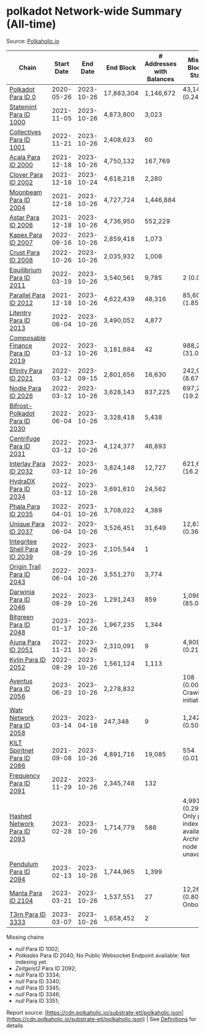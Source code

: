 # polkadot Network-wide Summary (All-time)

Source: [Polkaholic.io](https://polkaholic.io)


| Chain            | Start Date | End Date | End Block | # Addresses with Balances | Missing Blocks / Status |
| ---------------- | ---------- | ---------| --------- | ------------------------- | ----------------------- |
| [Polkadot Para ID 0](/polkadot/0-polkadot) | 2020-05-26 | 2023-10-26 | 17,883,304 |  1,146,672 | 43,144 (0.24%)  |
| [Statemint Para ID 1000](/polkadot/1000-statemint) | 2021-11-05 | 2023-10-26 | 4,873,800 |  3,023 |    |
| [Collectives Para ID 1001](/polkadot/1001-collectives) | 2022-11-21 | 2023-10-26 | 2,408,623 |  60 |    |
| [Acala Para ID 2000](/polkadot/2000-acala) | 2021-12-18 | 2023-10-26 | 4,750,132 |  167,769 |    |
| [Clover Para ID 2002](/polkadot/2002-clover) | 2021-12-18 | 2023-10-24 | 4,618,218 |  2,280 |    |
| [Moonbeam Para ID 2004](/polkadot/2004-moonbeam) | 2021-12-18 | 2023-10-26 | 4,727,724 |  1,446,884 |    |
| [Astar Para ID 2006](/polkadot/2006-astar) | 2021-12-18 | 2023-10-26 | 4,736,950 |  552,229 |    |
| [Kapex Para ID 2007](/polkadot/2007-kapex) | 2022-09-16 | 2023-10-26 | 2,859,418 |  1,073 |    |
| [Crust Para ID 2008](/polkadot/2008-crust) | 2022-10-26 | 2023-10-26 | 2,035,932 |  1,008 |    |
| [Equilibrium Para ID 2011](/polkadot/2011-equilibrium) | 2022-03-19 | 2023-10-26 | 3,540,561 |  9,785 | 2 (0.00%)  |
| [Parallel Para ID 2012](/polkadot/2012-parallel) | 2021-12-18 | 2023-10-26 | 4,622,439 |  48,316 | 85,609 (1.85%)  |
| [Litentry Para ID 2013](/polkadot/2013-litentry) | 2022-06-04 | 2023-10-26 | 3,490,052 |  4,877 |    |
| [Composable Finance Para ID 2019](/polkadot/2019-composable) | 2022-03-12 | 2023-10-26 | 3,181,684 |  42 | 988,228 (31.06%)  |
| [Efinity Para ID 2021](/polkadot/2021-efinity) | 2022-03-12 | 2023-09-15 | 2,801,656 |  16,630 | 242,949 (8.67%)  |
| [Nodle Para ID 2026](/polkadot/2026-nodle) | 2022-03-12 | 2023-10-26 | 3,628,143 |  837,225 | 697,249 (19.22%)  |
| [Bifrost-Polkadot Para ID 2030](/polkadot/2030-bifrost-dot) | 2022-06-04 | 2023-10-26 | 3,328,418 |  5,438 |    |
| [Centrifuge Para ID 2031](/polkadot/2031-centrifuge) | 2022-03-12 | 2023-10-26 | 4,124,377 |  46,893 |    |
| [Interlay Para ID 2032](/polkadot/2032-interlay) | 2022-03-12 | 2023-10-26 | 3,824,148 |  12,727 | 621,626 (16.26%)  |
| [HydraDX Para ID 2034](/polkadot/2034-hydradx) | 2022-03-12 | 2023-10-26 | 3,691,610 |  24,562 |    |
| [Phala Para ID 2035](/polkadot/2035-phala) | 2022-04-01 | 2023-10-26 | 3,708,022 |  4,389 |    |
| [Unique Para ID 2037](/polkadot/2037-unique) | 2022-06-04 | 2023-10-26 | 3,526,451 |  31,649 | 12,839 (0.36%)  |
| [Integritee Shell Para ID 2039](/polkadot/2039-integritee-shell) | 2022-08-29 | 2023-10-26 | 2,105,544 |  1 |    |
| [Origin Trail Para ID 2043](/polkadot/2043-origintrail) | 2022-06-04 | 2023-10-26 | 3,551,270 |  3,774 |    |
| [Darwinia Para ID 2046](/polkadot/2046-darwinia) | 2022-08-29 | 2023-10-26 | 1,291,243 |  859 | 1,098,047 (85.04%)  |
| [Bitgreen Para ID 2048](/polkadot/2048-bitgreen) | 2023-01-17 | 2023-10-26 | 1,967,235 |  1,344 |    |
| [Ajuna Para ID 2051](/polkadot/2051-ajuna) | 2022-11-21 | 2023-10-26 | 2,310,091 |  9 | 4,909 (0.21%)  |
| [Kylin Para ID 2052](/polkadot/2052-kylin) | 2022-08-29 | 2023-10-26 | 1,561,124 |  1,113 |    |
| [Aventus Para ID 2056](/polkadot/2056-aventus) | 2023-06-23 | 2023-10-26 | 2,278,832 |   | 108 (0.00%) Crawling initiated |
| [Watr Network Para ID 2058](/polkadot/2058-watr) | 2023-03-14 | 2023-04-18 | 247,348 |  9 | 1,242 (0.50%)  |
| [KILT Spiritnet Para ID 2086](/polkadot/2086-kilt) | 2021-09-08 | 2023-10-26 | 4,891,716 |  19,085 | 554 (0.01%)  |
| [Frequency Para ID 2091](/polkadot/2091-frequency) | 2022-11-29 | 2023-10-26 | 2,345,748 |  132 |    |
| [Hashed Network Para ID 2093](/polkadot/2093-hashed) | 2023-02-28 | 2023-10-26 | 1,714,779 |  586 | 4,991 (0.29%) Only partial index available: Archive node unavailable |
| [Pendulum Para ID 2094](/polkadot/2094-pendulum) | 2023-02-13 | 2023-10-26 | 1,744,965 |  1,399 |    |
| [Manta Para ID 2104](/polkadot/2104-manta) | 2023-03-21 | 2023-10-26 | 1,537,551 |  27 | 12,262 (0.80%) Onboarding |
| [T3rn Para ID 3333](/polkadot/3333-t3rn) | 2023-03-07 | 2023-10-26 | 1,658,452 |  2 |    |

Missing chains


* *null* Para ID 1002; 
* *Polkadex* Para ID 2040; No Public Websocket Endpoint available: Not indexing yet.
* *Zeitgeist2* Para ID 2092; 
* *null* Para ID 3334; 
* *null* Para ID 3340; 
* *null* Para ID 3345; 
* *null* Para ID 3346; 
* *null* Para ID 3351; 

Report source: [https://cdn.polkaholic.io/substrate-etl/polkaholic.json](https://cdn.polkaholic.io/substrate-etl/polkaholic.json) | See [Definitions](/DEFINITIONS.md) for details
